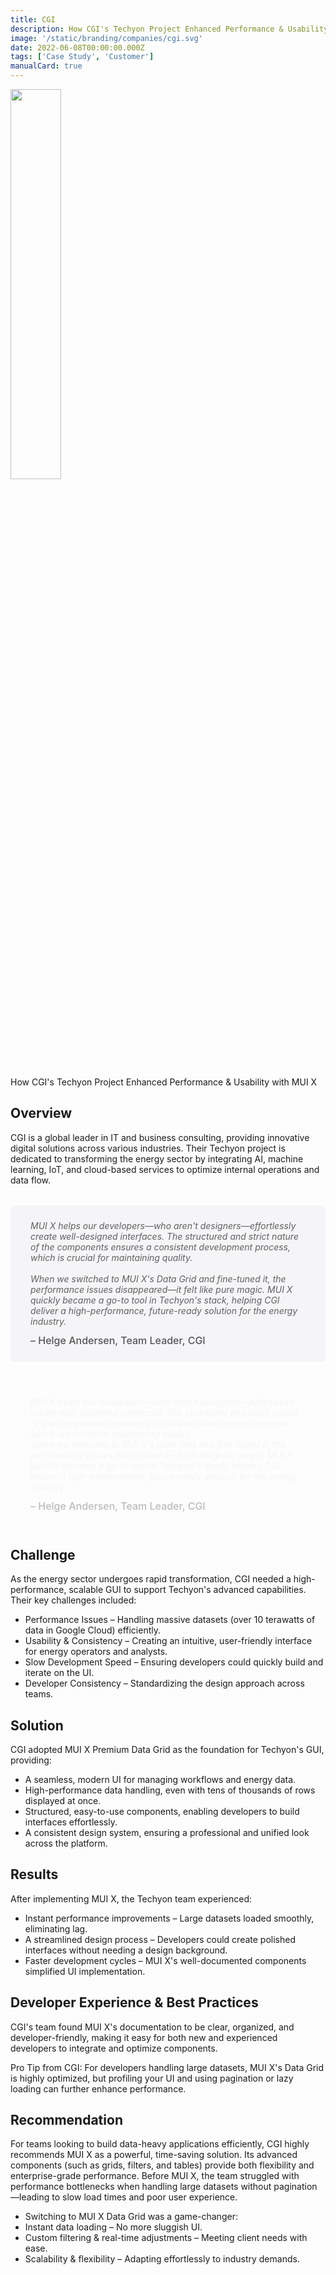 ```yaml
---
title: CGI
description: How CGI's Techyon Project Enhanced Performance & Usability with MUI X.
image: '/static/branding/companies/cgi.svg'
date: 2022-06-08T00:00:00.000Z
tags: ['Case Study', 'Customer']
manualCard: true
---
```


<style>
  #blog-responsive-image {
    height: 230px;
    @media (max-width: 600px) {
      height: 167px;
    }
  }
</style>

<img
    id="blog-responsive-image"
    src="/static/branding/companies/cgi.svg"
    alt=""
    style="width: 40%; height: auto; object-fit: cover; object-position: top left; border: 0px; margin-left: 0; margin-bottom: 20px; display: block; text-align: left;"
  />

How CGI's Techyon Project Enhanced Performance & Usability with MUI X

## Overview

CGI is a global leader in IT and business consulting, providing innovative digital solutions across various industries. Their Techyon project is dedicated to transforming the energy sector by integrating AI, machine learning, IoT, and cloud-based services to optimize internal operations and data flow.

<span class="only-light-mode">
<blockquote style="margin: 32px 0; padding: 24px 32px; background: #f5f5f7; border-left: 6px solid var(--muidocs-palette-primary-main); border-radius: 8px; font-size: 1 rem; font-style: italic;">
  MUI X helps our developers—who aren't designers—effortlessly create well-designed interfaces. The structured and strict nature of the components ensures a consistent development process, which is crucial for maintaining quality.
  <br>
  <br>
  When we switched to MUI X's Data Grid and fine-tuned it, the performance issues disappeared—it felt like pure magic. MUI X quickly became a go-to tool in Techyon's stack, helping CGI deliver a high-performance, future-ready solution for the energy industry.
  <br>
  <span style="display: block; margin-top: 12px; font-size: 1rem; font-style: normal; color: #555; font-weight: 500;">
    – Helge Andersen, Team Leader, CGI
  </span>
</blockquote>
</span>
<span class="only-dark-mode">
<blockquote style="margin: 32px 0; padding: 24px 32px; background: var(--muidocs-palette-background-default); border-left: 6px solid var(--muidocs-palette-primary-main); color: #f5f5f7; border-radius: 8px; font-size: 1 rem; font-style: italic;">
  MUI X helps our developers—who aren't designers—effortlessly create well-designed interfaces. The structured and strict nature of the components ensures a consistent development process, which is crucial for maintaining quality.
  <br>
  When we switched to MUI X's Data Grid and fine-tuned it, the performance issues disappeared—it felt like pure magic. MUI X quickly became a go-to tool in Techyon's stack, helping CGI deliver a high-performance, future-ready solution for the energy industry.
  <br>
  <span style="display: block; margin-top: 12px; font-size: 1rem; font-style: normal; color: #bbb; font-weight: 500;">
    – Helge Andersen, Team Leader, CGI
  </span>
</blockquote>
</span>

## Challenge

As the energy sector undergoes rapid transformation, CGI needed a high-performance, scalable GUI to support Techyon's advanced capabilities. Their key challenges included:

- Performance Issues – Handling massive datasets (over 10 terawatts of data in Google Cloud) efficiently.
- Usability & Consistency – Creating an intuitive, user-friendly interface for energy operators and analysts.
- Slow Development Speed – Ensuring developers could quickly build and iterate on the UI.
- Developer Consistency – Standardizing the design approach across teams.

## Solution

CGI adopted MUI X Premium Data Grid as the foundation for Techyon's GUI, providing:

- A seamless, modern UI for managing workflows and energy data.
- High-performance data handling, even with tens of thousands of rows displayed at once.
- Structured, easy-to-use components, enabling developers to build interfaces effortlessly.
- A consistent design system, ensuring a professional and unified look across the platform.

## Results

After implementing MUI X, the Techyon team experienced:

- Instant performance improvements – Large datasets loaded smoothly, eliminating lag.
- A streamlined design process – Developers could create polished interfaces without needing a design background.
- Faster development cycles – MUI X's well-documented components simplified UI implementation.

## Developer Experience & Best Practices

CGI's team found MUI X's documentation to be clear, organized, and developer-friendly, making it easy for both new and experienced developers to integrate and optimize components.

Pro Tip from CGI: For developers handling large datasets, MUI X's Data Grid is highly optimized, but profiling your UI and using pagination or lazy loading can further enhance performance.

## Recommendation

For teams looking to build data-heavy applications efficiently, CGI highly recommends MUI X as a powerful, time-saving solution. Its advanced components (such as grids, filters, and tables) provide both flexibility and enterprise-grade performance.
Before MUI X, the team struggled with performance bottlenecks when handling large datasets without pagination—leading to slow load times and poor user experience.

- Switching to MUI X Data Grid was a game-changer:
- Instant data loading – No more sluggish UI.
- Custom filtering & real-time adjustments – Meeting client needs with ease.
- Scalability & flexibility – Adapting effortlessly to industry demands.
